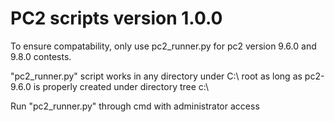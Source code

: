 # PC2 scripts version 1.0.0

To ensure compatability, only use pc2_runner.py for pc2 version 9.6.0 and 9.8.0 contests.

"pc2_runner.py" script works in any directory under C:\ root as long as pc2-9.6.0 is properly created under directory tree c:\

Run "pc2_runner.py" through cmd with administrator access